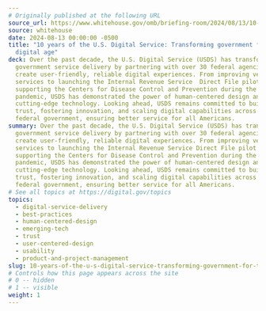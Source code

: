 ```yaml
---
# Originally published at the following URL
source_url: https://www.whitehouse.gov/omb/briefing-room/2024/08/13/10-years-of-the-u-s-digital-service-transforming-government-for-the-digital-age/
source: whitehouse
date: 2024-08-13 00:00:00 -0500
title: "10 years of the U.S. Digital Service: Transforming government for the
  digital age"
deck: Over the past decade, the U.S. Digital Service (USDS) has transformed
  government service delivery by partnering with over 30 federal agencies to
  create user-friendly, reliable digital experiences. From improving veteran
  services to launching the Internal Revenue Service  Direct File pilot and
  supporting the Centers for Disease Control and Prevention during the COVID-19
  pandemic, USDS has demonstrated the power of human-centered design and
  cutting-edge technology. Looking ahead, USDS remains committed to building
  trust, fostering innovation, and scaling digital capabilities across the
  federal government, ensuring better service for all Americans.
summary: Over the past decade, the U.S. Digital Service (USDS) has transformed
  government service delivery by partnering with over 30 federal agencies to
  create user-friendly, reliable digital experiences. From improving veteran
  services to launching the Internal Revenue Service Direct File pilot and
  supporting the Centers for Disease Control and Prevention during the COVID-19
  pandemic, USDS has demonstrated the power of human-centered design and
  cutting-edge technology. Looking ahead, USDS remains committed to building
  trust, fostering innovation, and scaling digital capabilities across the
  federal government, ensuring better service for all Americans.
# See all topics at https://digital.gov/topics
topics:
  - digital-service-delivery
  - best-practices
  - human-centered-design
  - emerging-tech
  - trust
  - user-centered-design
  - usability
  - product-and-project-management
slug: 10-years-of-the-u-s-digital-service-transforming-government-for-the-digital-age
# Controls how this page appears across the site
# 0 -- hidden
# 1 -- visible
weight: 1
---
```


